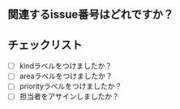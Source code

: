 ## 関連するissue番号はどれですか？

## チェックリスト
- [ ] kindラベルをつけましたか？
- [ ] areaラベルをつけましたか？
- [ ] priorityラベルをつけましたか？
- [ ] 担当者をアサインしましたか？
